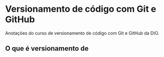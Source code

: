 # Versionamento de código com Git e GitHub

Anotações do curso de versionamento de código com Git e GitHub da DIO.

## O que é versionamento de 